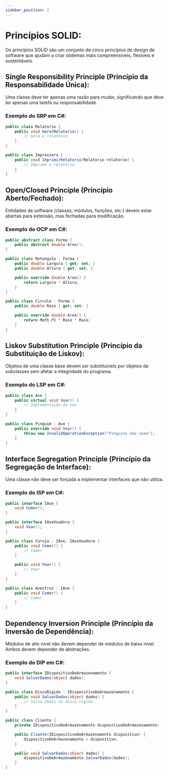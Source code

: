 ```yaml
---
sidebar_position: 2
---
```



# Princípios SOLID:

Os princípios SOLID são um conjunto de cinco princípios de design de software que ajudam a criar sistemas mais compreensíveis, flexíveis e sustentáveis.

## Single Responsibility Principle (Princípio da Responsabilidade Única):
Uma classe deve ter apenas uma razão para mudar, significando que deve ter apenas uma tarefa ou responsabilidade.

### Exemplo do SRP em C#:

```csharp
public class Relatorio {
    public void GerarRelatorio() {
        // Gera o relatório
    }
}

public class Impressora {
    public void ImprimirRelatorio(Relatorio relatorio) {
        // Imprime o relatório
    }
}
```

## Open/Closed Principle (Princípio Aberto/Fechado):
Entidades de software (classes, módulos, funções, etc.) devem estar abertas para extensão, mas fechadas para modificação.

### Exemplo do OCP em C#:

```csharp
public abstract class Forma {
    public abstract double Area();
}

public class Retangulo : Forma {
    public double Largura { get; set; }
    public double Altura { get; set; }

    public override double Area() {
        return Largura * Altura;
    }
}

public class Circulo : Forma {
    public double Raio { get; set; }

    public override double Area() {
        return Math.PI * Raio * Raio;
    }
}
```

## Liskov Substitution Principle (Princípio da Substituição de Liskov):
Objetos de uma classe base devem ser substituíveis por objetos de subclasses sem afetar a integridade do programa.

### Exemplo do LSP em C#:

```csharp
public class Ave {
    public virtual void Voar() {
        // Implementação do voo
    }
}

public class Pinguim : Ave {
    public override void Voar() {
        throw new InvalidOperationException("Pinguins não voam");
    }
}
```

## Interface Segregation Principle (Princípio da Segregação de Interface):
Uma classe não deve ser forçada a implementar interfaces que não utiliza.

### Exemplo do ISP em C#:

```csharp
public interface IAve {
    void Comer();
}

public interface IAveVoadora {
    void Voar();
}

public class Coruja : IAve, IAveVoadora {
    public void Comer() {
        // Comer
    }

    public void Voar() {
        // Voar
    }
}

public class Avestruz : IAve {
    public void Comer() {
        // Comer
    }
}
```

## Dependency Inversion Principle (Princípio da Inversão de Dependência):
Módulos de alto nível não devem depender de módulos de baixo nível. Ambos devem depender de abstrações.

### Exemplo do DIP em C#:

```csharp
public interface IDispositivoDeArmazenamento {
    void SalvarDados(object dados);
}

public class DiscoRigido : IDispositivoDeArmazenamento {
    public void SalvarDados(object dados) {
        // Salva dados no disco rígido
    }
}

public class Cliente {
    private IDispositivoDeArmazenamento dispositivoDeArmazenamento;

    public Cliente(IDispositivoDeArmazenamento dispositivo) {
        dispositivoDeArmazenamento = dispositivo;
    }

    public void SalvarDados(object dados) {
        dispositivoDeArmazenamento.SalvarDados(dados);
    }
}
```